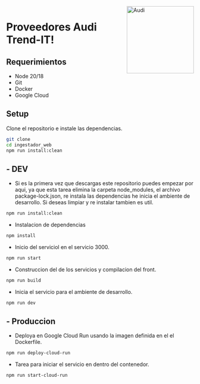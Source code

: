 
<a href="https://en.wikipedia.org/wiki/Argon">
    <img src="https://upload.wikimedia.org/wikipedia/commons/thumb/f/f2/Das_Audi_Forum_Ingolstadt.JPG/1280px-Das_Audi_Forum_Ingolstadt.JPG" alt="Audi" align="right" height="180" />
</a>

# Proveedores Audi Trend-IT!

## Requerimientos

* Node 20/18
* Git
* Docker
* Google Cloud

## Setup

Clone el repositorio e instale las dependencias.

```bash
git clone 
cd ingestador_web
npm run install:clean
```

## - DEV

- Si es la primera vez que descargas este repositorio puedes empezar por aqui, ya que esta tarea elimina la carpeta node_modules, el archivo package-lock.json, re instala las dependencias he inicia el ambiente de desarrollo. Si deseas  limpiar y re instalar tambien es util.

```bash 
npm run install:clean
```

- Instalacion de dependencias

```bash 
npm install
```

- Inicio del serviciol en el servicio 3000.

```bash 
npm run start
```

- Construccion del de los servicios y compilacion del front.

```bash 
npm run build
```

- Inicia el servicio para el ambiente de desarrollo.

```bash 
npm run dev
```

## - Produccion

- Deploya en Google Cloud Run usando la imagen definida en el el Dockerfile.

```bash 
npm run deploy-cloud-run
```

- Tarea para iniciar el servicio en dentro del contenedor.

```bash 
npm run start-cloud-run
```
